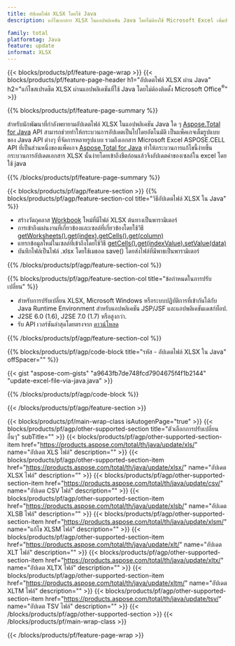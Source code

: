 ```yaml
---
title: อัปเดตไฟล์ XLSX โดยใช้ Java
description: แก้ไขเอกสาร XLSX ในแอปพลิเคชัน Java โดยไม่ต้องใช้ Microsoft Excel เพิ่มประสิทธิภาพโค้ดสำหรับวิธีที่เร็วที่สุดในการเขียนและแก้ไขไฟล์ excel ใน java

family: total
platformtag: Java
feature: update
informat: XLSX
---
```

{{< blocks/products/pf/feature-page-wrap >}}
{{< blocks/products/pf/feature-page-header h1="อัปเดตไฟล์ XLSX ผ่าน Java" h2="แก้ไขสเปรดชีต XLSX ผ่านแอปพลิเคชันที่ใช้ Java โดยไม่ต้องติดตั้ง Microsoft Office<sup>&reg;</sup>" >}}

{{% blocks/products/pf/feature-page-summary %}}

สำหรับนักพัฒนาที่กำลังพยายามอัปเดตไฟล์ XLSX ในแอปพลิเคชัน Java ใด ๆ [Aspose.Total for Java](https://products.aspose.com/total/java/) API สามารถช่วยทำให้กระบวนการอัปเดตเป็นไปโดยอัตโนมัติ เป็นแพ็คเกจเต็มรูปแบบของ Java API ต่างๆ ที่จัดการหลายรูปแบบ รวมถึงเอกสาร Microsoft Excel ASPOSE.CELL API ที่เป็นส่วนหนึ่งของแพ็คเกจ [Aspose.Total for Java](https://products.aspose.com/total/java/) ทำให้กระบวนการแก้ไขนี้ง่ายขึ้น กระบวนการอัปเดตเอกสาร XLSX นั้นง่ายโดยเข้าถึงชีตก่อนแล้วจึงอัปเดตค่าของเซลล์ใน excel โดยใช้ java

{{% /blocks/products/pf/feature-page-summary %}}

{{< blocks/products/pf/agp/feature-section >}}
{{% blocks/products/pf/agp/feature-section-col title="วิธีอัปเดตไฟล์ XLSX ใน Java" %}}

- สร้างวัตถุคลาส [Workbook](https://reference.aspose.com/cells/java/com.aspose.cells/Workbook) ใหม่ที่มีไฟล์ XLSX ต้นทางเป็นพารามิเตอร์
- การเข้าถึงแผ่นงานที่เกี่ยวข้องและเซลล์ที่เกี่ยวข้องโดยใช้วิธี [getWorksheets().get(index).getCells().get(column)](https://reference.aspose.com/cells/java/com.aspose.cells/cells#Item%20(int))
- แทรกข้อมูลใหม่ในเซลล์ที่เข้าถึงโดยใช้วิธี [getCells().get(indexValue).setValue(data)](https://reference.aspose.com/cells/java/com.aspose.cells/cell#Value)
- บันทึกไฟล์เป็นไฟล์ .xlsx โดยใช้เมธอด save() โดยส่งไฟล์ที่มีพาธเป็นพารามิเตอร์

{{% /blocks/products/pf/agp/feature-section-col %}}

{{% blocks/products/pf/agp/feature-section-col title="ข้อกำหนดในการปรับเปลี่ยน" %}}

- สำหรับการปรับเปลี่ยน XLSX, Microsoft Windows หรือระบบปฏิบัติการที่เข้ากันได้กับ Java Runtime Environment สำหรับแอปพลิเคชัน JSP/JSF และแอปพลิเคชันเดสก์ท็อป.
- J2SE 6.0 (1.6), J2SE 7.0 (1.7) หรือสูงกว่า.
- รับ API เวอร์ชันล่าสุดโดยตรงจาก [ดาวน์โหลด](https://docs.aspose.com/cells/java/installation/)

{{% /blocks/products/pf/agp/feature-section-col %}}

{{% blocks/products/pf/agp/code-block title="รหัส - อัปเดตไฟล์ XLSX ใน Java" offSpacer="" %}}

{{< gist "aspose-com-gists" "a9643fb7de748fcd7904675f4f1b2144" "update-excel-file-via-java.java" >}}

{{% /blocks/products/pf/agp/code-block %}}

{{< /blocks/products/pf/agp/feature-section >}}

{{< blocks/products/pf/main-wrap-class isAutogenPage="true" >}}
{{< blocks/products/pf/agp/other-supported-section title="ตัวเลือกการปรับเปลี่ยนอื่นๆ" subTitle="" >}}
{{< blocks/products/pf/agp/other-supported-section-item href="https://products.aspose.com/total/th/java/update/xls/" name="อัปเดต XLS ไฟล์" description="" >}}
{{< blocks/products/pf/agp/other-supported-section-item href="https://products.aspose.com/total/th/java/update/xlsx/" name="อัปเดต XLSX ไฟล์" description="" >}}
{{< blocks/products/pf/agp/other-supported-section-item href="https://products.aspose.com/total/th/java/update/csv/" name="อัปเดต CSV ไฟล์" description="" >}}
{{< blocks/products/pf/agp/other-supported-section-item href="https://products.aspose.com/total/th/java/update/xlsb/" name="อัปเดต XLSB ไฟล์" description="" >}}
{{< blocks/products/pf/agp/other-supported-section-item href="https://products.aspose.com/total/th/java/update/xlsm/" name="แก้ไข XLSM ไฟล์" description="" >}}
{{< blocks/products/pf/agp/other-supported-section-item href="https://products.aspose.com/total/th/java/update/xlt/" name="อัปเดต XLT ไฟล์" description="" >}}
{{< blocks/products/pf/agp/other-supported-section-item href="https://products.aspose.com/total/th/java/update/xltx/" name="อัปเดต XLTX ไฟล์" description="" >}}
{{< blocks/products/pf/agp/other-supported-section-item href="https://products.aspose.com/total/th/java/update/xltm/" name="อัปเดต XLTM ไฟล์" description="" >}}
{{< blocks/products/pf/agp/other-supported-section-item href="https://products.aspose.com/total/th/java/update/tsv/" name="อัปเดต TSV ไฟล์" description="" >}}
{{< /blocks/products/pf/agp/other-supported-section >}}
{{< /blocks/products/pf/main-wrap-class >}}

{{< /blocks/products/pf/feature-page-wrap >}}